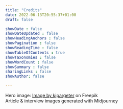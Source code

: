 ```yaml
---
title: "Credits"
date: 2022-06-13T20:55:37+01:00
draft: false

showDate : false
showDateUpdated : false
showHeadingAnchors : false
showPagination : false
showReadingTime : false
showTableOfContents : true
showTaxonomies : false 
showWordCount : false
showSummary : false
sharingLinks : false
showAuthor: false

---
```


Hero image: <a href="https://www.freepik.com/free-photo/abstract-geometric-wavy-folds-background_27040125.htm#page=2&query=calm%20futuristic&position=46&from_view=search&track=ais">Image by kjpargeter</a> on Freepik
<br/>
Article & interview images generated with Midjourney